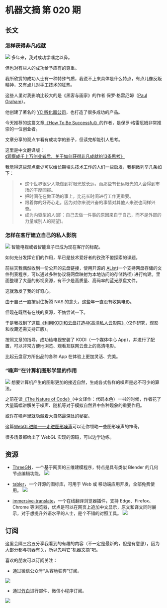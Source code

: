 # 机器文摘 第 020 期

## 长文
### 怎样获得非凡成就
![](2023-02-15-09-57-43.png)
多年来，我对成功学嗤之以鼻。

但也对有些人的成功给予应有的尊重。

我所欣赏的成功人士有一种特殊气质，我说不上来具体是什么特点，有点儿像反叛精神，又有点儿对手工技术的狂热。

这些人里对我影响比较大的是《黑客与画家》的作者 保罗·格雷厄姆（[Paul Graham](https://zh.wikipedia.org/zh-hans/%E4%BF%9D%E7%BD%97%C2%B7%E6%A0%BC%E9%9B%B7%E5%8E%84%E5%A7%86)）。

他创建了著名的 [YC 孵化器公司](https://zh.wikipedia.org/zh-hans/Y_Combinator)，也打造了很多成功的产品。

今天推荐的这篇文章[《How To Be Successful》](https://blog.samaltman.com/how-to-be-successful)的作者，是保罗·格雷厄姆非常推崇的一位创业者。

文章分享的观点乍看有成功学的影子，但读完却能引人思考。

这里是中文翻译版：[《观察成千上万创业者后，关于如何获得非凡成就的13条思考》](https://mp.weixin.qq.com/s/pQYztNmmQ6W4fRxPIEsWYQ)

我觉得这些观点至少可以给长期埋头技术工作的人们一些启发，我稍微列举几条如下：
  > - 这个世界很少人能做到将眼光放长远，而那些有长远眼光的人会得到市场的丰厚回报。
  > - 把时间花在做正确的事上，比花长时间进行工作更重要。
  > - 跟着你的好奇心走。因为对你来说兴奋的事情对其他人来说也同样兴奋。
  > - 成为内驱型的人(即：自己去做一件事的原因来自于自己，而不是外部的力量或别人的期望)。

### 怎样在客厅建立自己的私人影院
![](2023-02-15-10-21-45.png)
智能电视或者智能盒子已成为现在客厅的标配。

如何充分发挥它们的作用，早已是技术爱好者的孜孜不倦探索的课题。

前些天我偶然收到一份公开的云盘链接，使用开源的 [AList](https://github.com/alist-org/alist)(一个支持网盘存储的文件列表程序，可以通过多种协议将网盘映射为本地访问的存储路径) 进行构建。里面整理了大量的影视资源，有不少是高质量、高码率的蓝光原盘文件。

这就激发了我的好奇心。

由于自己一直按耐住折腾 NAS 的念头，这些年一直没有收集电影。

但现在既然有在线的资源，不妨尝试一下。

于是我找到了这篇[《利用KODI和云盘打造4K高清私人云影院》](https://wp.gxnas.com/12278.html)（仅作研究，观影和收藏还需支持正版）。

按照文章的指导，成功给电视安装了 KODI（一个媒体中心 App），并进行了配置，可以非常方便地浏览、观看互联网云盘上的高清电影。

比起云盘官方所出品的各种 App 在体验上更加灵活、完美。

### “噪声”在计算机图形学里的作用
![](2023-02-15-10-40-28.png)
想要计算机产生的图形更加的接近自然，生成各式各样的噪声是必不可少的算法。

之前在读[《The Nature of Code》](https://natureofcode.com/)（中文译作：代码本色）一书的时候，作者花了大量篇幅讲解关于噪声、随机等对于模拟自然界中各种现象的重要作用。

或许在噪声里就隐藏着大自然最深处的秘密。

这篇[WebGL进阶——走进图形噪声](https://zhuanlan.zhihu.com/p/68507311)可以让你领略一些图形噪声的神奇。

很多场景都给出了 WebGL 实现的源码，可以边学边练。

## 资源
- [ThreeGN](https://threegn.app/)，一个基于网页的三维建模程序，特点是具有类似 Blender 的几何节点编辑功能。
  ![](2023-02-15-10-51-53.png)

- [tabler](https://tabler-icons.io/)，一个开源的图标库，可用于 Web 或 移动端应用开发，全部免费使用。
  ![](2023-02-15-10-55-30.png)

- [immersive-translate](https://microsoftedge.microsoft.com/addons/detail/%E6%B2%89%E6%B5%B8%E5%BC%8F%E7%BF%BB%E8%AF%91/amkbmndfnliijdhojkpoglbnaaahippg)，一个在线翻译浏览器插件，支持 Edge、Firefox、Chrome 等浏览器，优点是可以在网页上追加中文显示，原文和译文同时展示，对于想提升外语水平的人士，是个不错的对照工具。
  ![](2023-02-15-10-59-08.png)

## 订阅
这里会隔三岔五分享我看到的有趣的内容（不一定是最新的，但是有意思），因为大部分都与机器有关，所以先叫它“机器文摘”吧。

喜欢的朋友可以订阅关注：

- 通过微信公众号“从容地狂奔”订阅。

![](../weixin.jpg)

- 通过[竹白](https://zhubai.love/)进行邮件、微信小程序订阅。

![](../zhubai.jpg)